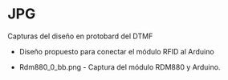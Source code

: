 ﻿# JPG

Capturas del diseño en protobard del DTMF

  - Diseño propuesto para conectar el módulo RFID al Arduino

  - Rdm880_0_bb.png - Captura del módulo RDM880 y Arduino.